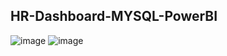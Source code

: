 ## HR-Dashboard-MYSQL-PowerBI

![image](https://github.com/user-attachments/assets/cc0a9673-72e4-484b-873b-cf1da853b5e7)
![image](https://github.com/user-attachments/assets/6a72e512-0f58-4c10-b30d-e9da0fc25fcf)



